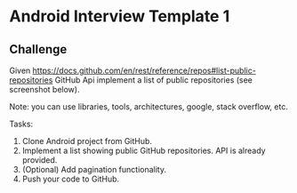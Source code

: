 # Android Interview Template 1

## Challenge
Given https://docs.github.com/en/rest/reference/repos#list-public-repositories GitHub Api implement a list of public repositories (see screenshot below).

Note: you can use libraries, tools, architectures, google, stack overflow, etc.

Tasks:
1. Clone Android project from GitHub.
2. Implement a list showing public GitHub repositories. API is already provided.
3. (Optional) Add pagination functionality.
4. Push your code to GitHub.
